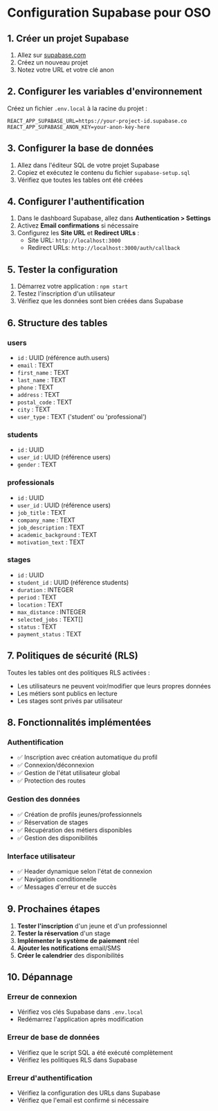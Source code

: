 # Configuration Supabase pour OSO

## 1. Créer un projet Supabase

1. Allez sur [supabase.com](https://supabase.com)
2. Créez un nouveau projet
3. Notez votre URL et votre clé anon

## 2. Configurer les variables d'environnement

Créez un fichier `.env.local` à la racine du projet :

```env
REACT_APP_SUPABASE_URL=https://your-project-id.supabase.co
REACT_APP_SUPABASE_ANON_KEY=your-anon-key-here
```

## 3. Configurer la base de données

1. Allez dans l'éditeur SQL de votre projet Supabase
2. Copiez et exécutez le contenu du fichier `supabase-setup.sql`
3. Vérifiez que toutes les tables ont été créées

## 4. Configurer l'authentification

1. Dans le dashboard Supabase, allez dans **Authentication > Settings**
2. Activez **Email confirmations** si nécessaire
3. Configurez les **Site URL** et **Redirect URLs** :
   - Site URL: `http://localhost:3000`
   - Redirect URLs: `http://localhost:3000/auth/callback`

## 5. Tester la configuration

1. Démarrez votre application : `npm start`
2. Testez l'inscription d'un utilisateur
3. Vérifiez que les données sont bien créées dans Supabase

## 6. Structure des tables

### users
- `id` : UUID (référence auth.users)
- `email` : TEXT
- `first_name` : TEXT
- `last_name` : TEXT
- `phone` : TEXT
- `address` : TEXT
- `postal_code` : TEXT
- `city` : TEXT
- `user_type` : TEXT ('student' ou 'professional')

### students
- `id` : UUID
- `user_id` : UUID (référence users)
- `gender` : TEXT

### professionals
- `id` : UUID
- `user_id` : UUID (référence users)
- `job_title` : TEXT
- `company_name` : TEXT
- `job_description` : TEXT
- `academic_background` : TEXT
- `motivation_text` : TEXT

### stages
- `id` : UUID
- `student_id` : UUID (référence students)
- `duration` : INTEGER
- `period` : TEXT
- `location` : TEXT
- `max_distance` : INTEGER
- `selected_jobs` : TEXT[]
- `status` : TEXT
- `payment_status` : TEXT

## 7. Politiques de sécurité (RLS)

Toutes les tables ont des politiques RLS activées :
- Les utilisateurs ne peuvent voir/modifier que leurs propres données
- Les métiers sont publics en lecture
- Les stages sont privés par utilisateur

## 8. Fonctionnalités implémentées

### Authentification
- ✅ Inscription avec création automatique du profil
- ✅ Connexion/déconnexion
- ✅ Gestion de l'état utilisateur global
- ✅ Protection des routes

### Gestion des données
- ✅ Création de profils jeunes/professionnels
- ✅ Réservation de stages
- ✅ Récupération des métiers disponibles
- ✅ Gestion des disponibilités

### Interface utilisateur
- ✅ Header dynamique selon l'état de connexion
- ✅ Navigation conditionnelle
- ✅ Messages d'erreur et de succès

## 9. Prochaines étapes

1. **Tester l'inscription** d'un jeune et d'un professionnel
2. **Tester la réservation** d'un stage
3. **Implémenter le système de paiement** réel
4. **Ajouter les notifications** email/SMS
5. **Créer le calendrier** des disponibilités

## 10. Dépannage

### Erreur de connexion
- Vérifiez vos clés Supabase dans `.env.local`
- Redémarrez l'application après modification

### Erreur de base de données
- Vérifiez que le script SQL a été exécuté complètement
- Vérifiez les politiques RLS dans Supabase

### Erreur d'authentification
- Vérifiez la configuration des URLs dans Supabase
- Vérifiez que l'email est confirmé si nécessaire 